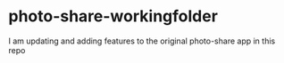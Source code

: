 # photo-share-workingfolder
I am updating and adding features to the original photo-share app in this repo

